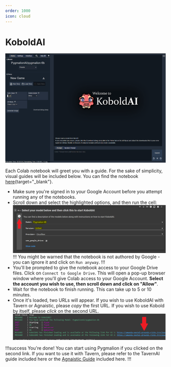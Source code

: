 ```yaml
---
order: 1000
icon: cloud
---
```


# KoboldAI

![](/static/KoboldAI-newui.PNG)

Each Colab notebook will greet you with a guide. For the sake of simplicity, visual guides will be included below. You can find the notebook [here](https://colab.research.google.com/github/OtisAlejandro/LLMColabs/blob/main/Otis%27_Colab_GPU_(OFFICIAL).ipynb){target="_blank"}.

- Make sure you're signed in to your Google Account before you attempt running any of the notebooks.
- Scroll down and select the highlighted options, and then run the cell:
![](/static/kobold-cloud.PNG)
!!!
You might be warned that the notebook is not authored by Google - you can ignore it and click on `Run anyway`.
!!!
- You'll be prompted to give the notebook access to your Google Drive files. Click on `Connect to Google Drive`. This will open a pop-up browser window where you'll give Colab access to your Google Account. **Select the account you wish to use, then scroll down and click on "Allow"**.
- Wait for the notebook to finish running. This can take up to 5 or 10 minutes.
- Once it's loaded, two URLs will appear. If you wish to use KoboldAI with Tavern or Agnaistic, please *copy* the first URL. If you wish to use Kobold by itself, please *click* on the second URL.
![](/static/kobold-cloud2.PNG)

!!!success You're done! 
You can start using Pygmalion if you clicked on the second link. If you want to use it with Tavern, please refer to the TavernAI guide included here  or the [Agnaistic Guide](https://docs.alpindale.dev/pygmalion-extras/agnaistic/) included here.
!!!

